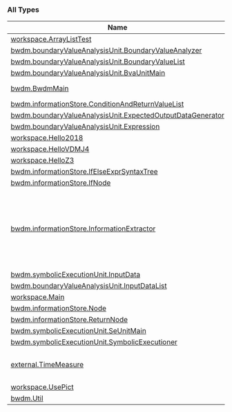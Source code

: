 

### All Types

| Name | Summary |
|---|---|
| [workspace.ArrayListTest](../workspace/-array-list-test/index.md) |  |
| [bwdm.boundaryValueAnalysisUnit.BoundaryValueAnalyzer](../bwdm.boundary-value-analysis-unit/-boundary-value-analyzer/index.md) |  |
| [bwdm.boundaryValueAnalysisUnit.BoundaryValueList](../bwdm.boundary-value-analysis-unit/-boundary-value-list.md) |  |
| [bwdm.boundaryValueAnalysisUnit.BvaUnitMain](../bwdm.boundary-value-analysis-unit/-bva-unit-main/index.md) |  |
| [bwdm.BwdmMain](../bwdm/-bwdm-main/index.md) | main class of BWDM |
| [bwdm.informationStore.ConditionAndReturnValueList](../bwdm.information-store/-condition-and-return-value-list/index.md) |  |
| [bwdm.boundaryValueAnalysisUnit.ExpectedOutputDataGenerator](../bwdm.boundary-value-analysis-unit/-expected-output-data-generator/index.md) |  |
| [bwdm.boundaryValueAnalysisUnit.Expression](../bwdm.boundary-value-analysis-unit/-expression.md) |  |
| [workspace.Hello2018](../workspace/-hello2018/index.md) |  |
| [workspace.HelloVDMJ4](../workspace/-hello-v-d-m-j4/index.md) |  |
| [workspace.HelloZ3](../workspace/-hello-z3/index.md) |  |
| [bwdm.informationStore.IfElseExprSyntaxTree](../bwdm.information-store/-if-else-expr-syntax-tree/index.md) |  |
| [bwdm.informationStore.IfNode](../bwdm.information-store/-if-node/index.md) |  |
| [bwdm.informationStore.InformationExtractor](../bwdm.information-store/-information-extractor/index.md) | information what got from VDM++ specification file by syntax analyse with VDMJ |
| [bwdm.symbolicExecutionUnit.InputData](../bwdm.symbolic-execution-unit/-input-data.md) |  |
| [bwdm.boundaryValueAnalysisUnit.InputDataList](../bwdm.boundary-value-analysis-unit/-input-data-list.md) |  |
| [workspace.Main](../workspace/-main/index.md) |  |
| [bwdm.informationStore.Node](../bwdm.information-store/-node/index.md) |  |
| [bwdm.informationStore.ReturnNode](../bwdm.information-store/-return-node/index.md) |  |
| [bwdm.symbolicExecutionUnit.SeUnitMain](../bwdm.symbolic-execution-unit/-se-unit-main/index.md) |  |
| [bwdm.symbolicExecutionUnit.SymbolicExecutioner](../bwdm.symbolic-execution-unit/-symbolic-executioner/index.md) |  |
| [external.TimeMeasure](../external/-time-measure/index.md) | 処理速度を管理するクラス. |
| [workspace.UsePict](../workspace/-use-pict/index.md) |  |
| [bwdm.Util](../bwdm/-util/index.md) |  |
